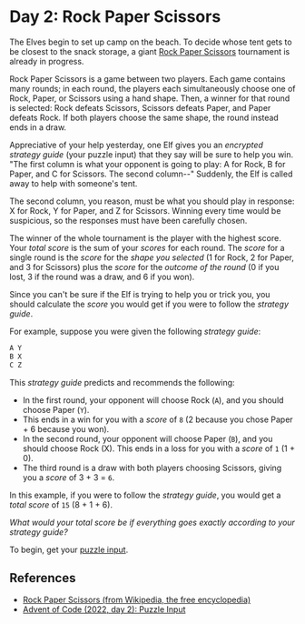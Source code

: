 # Day 2: Rock Paper Scissors

The Elves begin to set up camp on the beach.
To decide whose tent gets to be closest to the snack storage,
a giant [Rock Paper Scissors][rock-paper-scissors-wiki] tournament is already in progress.

Rock Paper Scissors is a game between two players.
Each game contains many rounds;
in each round,
the players each simultaneously choose one of Rock, Paper, or Scissors using a hand shape.
Then, a winner for that round is selected:
Rock defeats Scissors, Scissors defeats Paper, and Paper defeats Rock.
If both players choose the same shape, the round instead ends in a draw.

Appreciative of your help yesterday,
one Elf gives you an *encrypted* *strategy guide*
(your puzzle input)
that they say will be sure to help you win.
"The first column is what your opponent is going to play:
A for Rock, B for Paper, and C for Scissors.
The second column--"
Suddenly, the Elf is called away to help with someone's tent.

The second column, you reason, must be what you should play in response:
X for Rock, Y for Paper, and Z for Scissors.
Winning every time would be suspicious, so the responses must have been carefully chosen.

The winner of the whole tournament is the player with the highest score.
Your *total score* is the sum of your *scores* for each round.
The *score* for a single round is the *score* for the *shape you selected*
(1 for Rock, 2 for Paper, and 3 for Scissors)
plus the *score* for the *outcome of the round*
(0 if you lost, 3 if the round was a draw, and 6 if you won).

Since you can't be sure if the Elf is trying to help you or trick you,
you should calculate the *score* you would get if you were to follow the *strategy guide*.

For example, suppose you were given the following *strategy guide*:

```txt
A Y
B X
C Z
```

This *strategy guide* predicts and recommends the following:

- In the first round, your opponent will choose Rock (`A`),
and you should choose Paper (`Y`).
- This ends in a win for you with a *score* of `8`
(2 because you chose Paper + 6 because you won).
- In the second round, your opponent will choose Paper (`B`), and you should choose Rock (X).
This ends in a loss for you with a *score* of `1` (1 + 0).
- The third round is a draw with both players choosing Scissors, giving you a *score* of 3 + 3 = `6`.

In this example, if you were to follow the *strategy guide*,
you would get a *total score* of `15` (8 + 1 + 6).

*What would your total score be if everything goes exactly according to your strategy guide?*

To begin, get your [puzzle input][advent-code-22-day2-input].

## References

- [Rock Paper Scissors (from Wikipedia, the free encyclopedia)][rock-paper-scissors-wiki]
- [Advent of Code (2022, day 2): Puzzle Input][advent-code-22-day2-input]

<!-- Hidden Reference Links Below Here -->
[rock-paper-scissors-wiki]: https://en.wikipedia.org/wiki/Rock_paper_scissors "Rock Paper Scissors (from Wikipedia, the free encyclopedia)"
[advent-code-22-day2-input]: https://adventofcode.com/2022/day/2/input "Advent of Code (2022, day 2): Puzzle Input"

